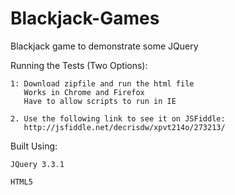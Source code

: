 # Blackjack-Games
Blackjack game to demonstrate some JQuery 

Running the Tests (Two Options):
	
	1: Download zipfile and run the html file
	   Works in Chrome and Firefox
	   Have to allow scripts to run in IE
	
	2. Use the following link to see it on JSFiddle: 
	   http://jsfiddle.net/decrisdw/xpvt214o/273213/

Built Using:
	
	JQuery 3.3.1

	HTML5
